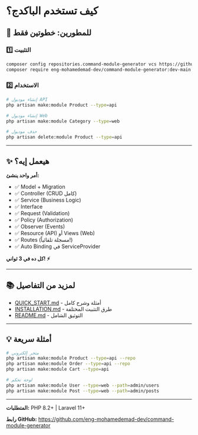 # كيف تستخدم الباكدج؟

## 🚀 للمطورين: خطوتين فقط

### 1️⃣ التثبيت
```bash
composer config repositories.command-module-generator vcs https://github.com/eng-mohamedemad-dev/command-module-generator.git
composer require eng-mohamedemad-dev/command-module-generator:dev-main
```

### 2️⃣ الاستخدام
```bash
# إنشاء موديول API
php artisan make:module Product --type=api

# إنشاء موديول Web
php artisan make:module Category --type=web

# حذف موديول
php artisan delete:module Product --type=api
```

---

## ✨ هيعمل إيه؟

**أمر واحد ينشئ:**
- ✅ Model + Migration
- ✅ Controller (CRUD كامل)
- ✅ Service (Business Logic)
- ✅ Interface
- ✅ Request (Validation)
- ✅ Policy (Authorization)
- ✅ Observer (Events)
- ✅ Resource (API) أو Views (Web)
- ✅ Routes (مسجلة تلقائياً!)
- ✅ Auto Binding في ServiceProvider

**كل ده في 3 ثواني! ⚡**

---

## 📚 لمزيد من التفاصيل

- [QUICK_START.md](QUICK_START.md) - أمثلة وشرح كامل
- [INSTALLATION.md](INSTALLATION.md) - طرق التثبيت المختلفة
- [README.md](README.md) - التوثيق الشامل

---

## 💡 أمثلة سريعة

```bash
# متجر إلكتروني
php artisan make:module Product --type=api --repo
php artisan make:module Order --type=api --repo
php artisan make:module Cart --type=api

# لوحة تحكم
php artisan make:module User --type=web --path=admin/users
php artisan make:module Post --type=web --path=admin/posts
```

---

**المتطلبات:** PHP 8.2+ | Laravel 11+

**رابط GitHub:** https://github.com/eng-mohamedemad-dev/command-module-generator
